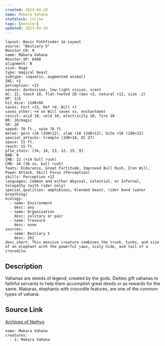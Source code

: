 ```yaml
---
created: 2023-04-28
name: Makara Vahana
statblock: inline
tags: [monster]
updated: 2023-04-28
---
```

```statblock
layout: Basic Pathfinder 1e Layout
source: "Bestiary 5"
Monster_CR: 9
name: Makara Vahana
Monster_XP: 6400
alignment: N
size: Huge
type: magical beast
subtype: (aquatic, augmented animal)
INI: +2
perception: +22
senses: darkvision, low-light vision, scent
AC: 22, touch 10, flat-footed 20 (dex +2, natural +12, size -2)
HP: 115
hit_dice: 11d8+66
saves: Fort +15, Ref +9, Will +7
saves_other: +4 on Will saves vs. enchantment
resist: acid 10, cold 10, electricity 10, fire 10
DR: 10/magic
SR: 20
speed: 70 ft., swim 70 ft.
melee: gore +18 (2d8+12), slam +18 (2d6+12), bite +18 (2d6+12)
special_attacks: trample (2d8+18, DC 27)
space: 15 ft.
reach: 15 ft.
pf1e_stats: [34, 14, 23, 12, 15, 9]
BAB: 8
CMB: 22 (+24 bull rush)
CMD: 34 (36 vs. bull rush)
feats: Endurance, Great Fortitude, Improved Bull Rush, Iron Will, Power Attack, Skill Focus (Perception)
skills: Perception +22
languages: Common and either Abyssal, Celestial, or Infernal, telepathy (with rider only)
special_qualities: amphibious, blended beast, rider bond (water breathing)
ecology:
  - name: Environment
    desc: any
  - name: Organisation
    desc: solitary or pair
  - name: Treasure
    desc: none
sources:
  - name: Bestiary 5
    desc: 262
desc_short: This massive creature combines the trunk, tusks, and size of an elephant with the powerful jaws, scaly hide, and tail of a crocodile.
```
## Description
Vahanas are steeds of legend, created by the gods. Deities gift vahanas to faithful servants to help them accomplish great deeds or as rewards for the same. Makaras, elephants with crocodile features, are one of the common types of vahana.
## Source Link
[Archives of Nethys](https://aonprd.com/MonsterDisplay.aspx?ItemName=Makara%20Vahana)
```encounter-table
name: Makara Vahana
creatures:
  - 1: Makara Vahana
```
